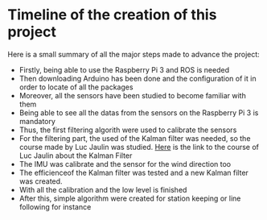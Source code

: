 # Timeline of the creation of this project

Here is a small summary of all the major steps made to advance the project:

  -  Firstly, being able to use the Raspberry Pi 3 and ROS is needed  
  -  Then downloading Arduino has been done and the configuration of it in order to locate of all the packages  
  -  Moreover, all the sensors have been studied to become familiar with them  
  -  Being able to see all the datas from the sensors on the Raspberry Pi 3 is mandatory  
  -  Thus, the first filtering algorith were used to calibrate the sensors  
  -  For the filtering part, the used of the Kalman filter was needed, so the course made by Luc Jaulin was studied. [Here](https://www.ensta-bretagne.fr/jaulin/kalmooc.html "link to the lesson about the Kalman filter")  is the link to the course of Luc Jaulin about the Kalman Filter  
  -  The IMU was calibrate and the sensor for the wind direction too  
  -  The efficienceof the Kalman filter was tested and a new Kalman filter was created.  
  -  With all the calibration and the low level is finished 
  -  After this, simple algorithm were created for station keeping or line following for instance  